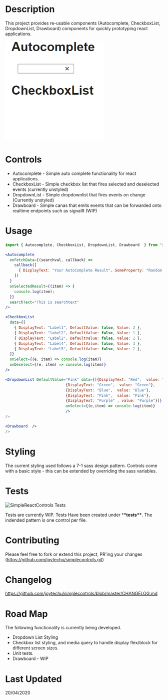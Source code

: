 # Description

This project provides re-usable components (Autocomplete, CheckboxList, DropdownList, Drawboard) components for quickly prototyping react applications.

![alt text](https://github.com/joytechu/simplecontrols/blob/master/blob/autocomplete_animation.gif?raw=true)

# Controls

- Autocomplete - Simple auto complete functionality for react applications.
- CheckboxList - Simple checkbox list that fires selected and deselected events (currently unstyled)
- DropdownList - Simple dropdownlist that fires events on change (Currently unstyled)
- Drawboard - Simple canas that emits events that can be forwarded onto realtime endpoints such as signalR (WIP)

# Usage

```jsx
import { Autocomplete, CheckboxList, DropdownList, Drawboard  } from "simplereactcontrols";
```

```jsx
<Autocomplete
  onFetchData={(searchval, callback) =>
    callback([
      { DisplayText: "Your AutoComplete Result", SomeProperty: "Random Prop" },
    ])
  }
  onSelectedResult={(item) => {
    console.log(item);
  }}
  searchText="This is searchtext"
/>
```

```jsx
<CheckboxList
  data={[
    { DisplayText: "Label1", DefaultValue: false, Value: 2 },
    { DisplayText: "label2", DefaultValue: false, Value: 1 },
    { DisplayText: "Label2", DefaultValue: false, Value: 2 },
    { DisplayText: "Label4", DefaultValue: false, Value: 3 },
    { DisplayText: "Label5", DefaultValue: false, Value: 2 },
  ]}
  onSelect={(e, item) => console.log(item)}
  onDeselect={(e, item) => console.log(item)}
/>
```

```jsx
<DropdownList DefaultValue="Pink" data={[{DisplayText: "Red",  value: "Red"},
                           {DisplayText: "Green",  value: "Green"},
                           {DisplayText: "Blue",  value: "Blue"},
                           {DisplayText: "Pink",  value: "Pink"},
                           {DisplayText: "Purple" , value: "Purple"}]}
                           onSelect={(e,item) => console.log(item)}
                           />
/>
```

```jsx
<Drawboard  />
/>
```

# Styling

The current styling used follows a 7-1 sass design pattern. Controls come with a basic style - this can be extended by overriding the sass variables.

# Tests

![SimpleReactControls Tests](https://github.com/joytechu/simplecontrols/workflows/SimpleReactControls%20Tests/badge.svg)

Tests are currently WIP. Tests Have been created under \***\*tests\*\***. The indended pattern is one control per file.

# Contributing

Please feel free to fork or extend this project, PR'ing your changes (https://github.com/joytechu/simplecontrols.git)

# Changelog

https://github.com/joytechu/simplecontrols/blob/master/CHANGELOG.md

# Road Map

The following functionality is currently being developed.

- Dropdown List Styling
- Checkbox list styling, and media query to handle display flex/block for different screen sizes.
- Unit tests.
- Drawboard - WIP

# Last Updated

20/04/2020

